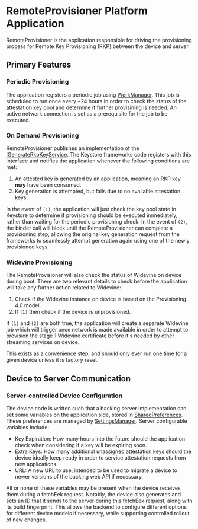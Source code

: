 # RemoteProvisioner Platform Application
RemoteProvisioner is the application responsible for driving the provisioning process for Remote Key
Provisioning (RKP) between the device and server.

## Primary Features

### Periodic Provisioning
The application registers a periodic job using
[WorkManager](https://developer.android.com/jetpack/androidx/releases/work). This job is scheduled
to run once every ~24 hours in order to check the status of the attestation key pool and determine
if further provisining is needed. An active network connection is set as a prerequisite for the job
to be executed.

### On Demand Provisioning
RemoteProvisioner publishes an implementation of the [IGenerateRkpKeyService][1]. The Keystore
frameworks code registers with this interface and notifies the application whenever the following
conditions are met:
1. An attested key is generated by an application, meaning an RKP key **may** have been consumed.
2. Key generation is attempted, but fails due to no available attestation keys.

In the event of `(1)`, the application will just check the key pool state in Keystore to determine
if provisioning should be executed immediately, rather than waiting for the periodic provisioning
check. In the event of `(2)`, the binder call will block until the RemoteProvisioner can complete
a provisioning step, allowing the original key generation request from the frameworks to
seamlessly attempt generation again using one of the newly provisioned keys.

### Widevine Provisioning
The RemoteProvisioner will also check the status of Widevine on device during boot. There are two
relevant details to check before the application will take any further action related to Widevine:
1. Check if the Widevine instance on device is based on the Provisioning 4.0 model.
2. If `(1)` then check if the device is unprovisioned.

If `(1)` and `(2)` are both true, the application will create a separate Widevine job which will
trigger once network is made available in order to attempt to provision the stage 1 Widevine
certificate before it's needed by other streaming services on device.

This exists as a convenience step, and should only ever run one time for a given device unless it
is factory reset.

## Device to Server Communication

### Server-controlled Device Configuration
The device code is written such that a backing server implementation can set some variables on the
application side, stored in
[SharedPreferences](https://developer.android.com/reference/android/content/SharedPreferences).
These preferences are managed by
[SettingsManager](/src/com/android/remoteprovisioner/SettingsManager.java). Server configurable
variables include:
* Key Expiration: How many hours into the future should the application check when considering if a
  key will be expiring soon.
* Extra Keys: How many additional unassigned attestation keys should the device ideally keep ready
  in order to service attestation requests from new applications.
* URL: A new URL to use, intended to be used to migrate a device to newer versions of the backing
  web API if necessary.

All or none of these variables may be present when the device receives them during a fetchEek
request. Notably, the device also generates and sets an ID that it sends to the server during this
fetchEek request, along with its build fingerprint. This allows the backend to configure different
options for different device models if necessary, while supporting controlled rollout of new
changes.

[1]: https://cs.android.com/android/platform/superproject/+/master:frameworks/base/keystore/java/android/security/IGenerateRkpKeyService.aidl
